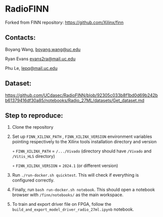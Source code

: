 # RadioFINN

Forked from FINN repository: https://github.com/Xilinx/finn

## Contacts:
Boyang Wang, boyang.wang@uc.edu

Ryan Evans evans2ra@mail.uc.edu

Phu Le, lepq@mail.uc.edu

## Dataset:
https://github.com/UCdasec/RadioFINN/blob/92305c033b8f1bd0d69b242bb61379416df30a85/notebooks/Radio_27ML/datasets/Get_dataset.md

## Step to reproduce:
1. Clone the repository
2. Set up ```FINN_XILINX_PATH``` , ```FINN_XILINX_VERSION``` environment variables pointing respectively to the Xilinx tools installation directory and version

   ◦ ```FINN_XILINX_PATH``` = ```/.../Vivado``` (directory should have ```/Vivado``` and ```/Vitis_HLS``` directory)
   
   ◦ ```FINN_XILINX_VERSION``` = ```2024.1``` (or different version)

3. Run ```./run-docker.sh quicktest```. This will check if everything is configured correctly. 
4. Finally, run ```bash run-docker.sh notebook```. This should open a notebook browser with ```/finn/notebooks/``` as the main workspace.
5. To train and export driver file on FPGA, follow the ```build_and_export_model_driver_radio_27ml.ipynb``` notebook.
